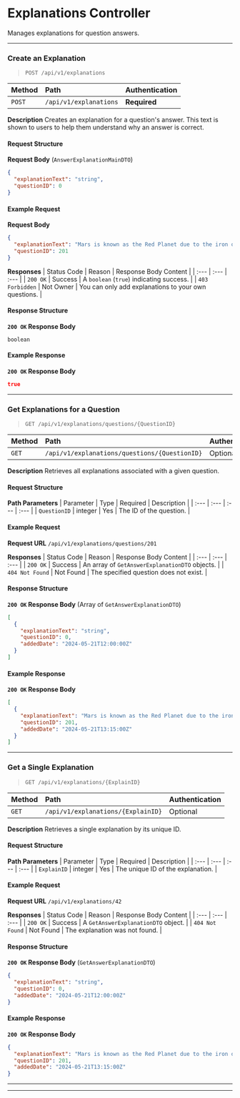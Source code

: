 
# Explanations Controller
<a id="explanations-controller"></a>

Manages explanations for question answers.

---
### Create an Explanation
<a id="create-an-explanation"></a>

> `POST /api/v1/explanations`

| Method | Path | Authentication |
| :--- | :--- | :--- |
| `POST` | `/api/v1/explanations` | **Required** |

**Description**
Creates an explanation for a question's answer. This text is shown to users to help them understand why an answer is correct.

#### Request Structure
**Request Body** (`AnswerExplanationMainDTO`)
```json
{
  "explanationText": "string",
  "questionID": 0
}
```

#### Example Request
**Request Body**
```json
{
  "explanationText": "Mars is known as the Red Planet due to the iron oxide prevalent on its surface, which gives it a reddish appearance.",
  "questionID": 201
}
```

**Responses**
| Status Code | Reason | Response Body Content |
| :--- | :--- | :--- |
| `200 OK` | Success | A `boolean` (`true`) indicating success. |
| `403 Forbidden` | Not Owner | You can only add explanations to your own questions. |

#### Response Structure
**`200 OK` Response Body**
```
boolean
```

#### Example Response
**`200 OK` Response Body**
```json
true
```
---
### Get Explanations for a Question
<a id="get-explanations-for-a-question"></a>

> `GET /api/v1/explanations/questions/{QuestionID}`

| Method | Path | Authentication |
| :--- | :--- | :--- |
| `GET` | `/api/v1/explanations/questions/{QuestionID}` | Optional |

**Description**
Retrieves all explanations associated with a given question.

#### Request Structure
**Path Parameters**
| Parameter | Type | Required | Description |
| :--- | :--- | :--- | :--- |
| `QuestionID` | integer | Yes | The ID of the question. |

#### Example Request
**Request URL**
`/api/v1/explanations/questions/201`

**Responses**
| Status Code | Reason | Response Body Content |
| :--- | :--- | :--- |
| `200 OK` | Success | An array of `GetAnswerExplanationDTO` objects. |
| `404 Not Found` | Not Found | The specified question does not exist. |

#### Response Structure
**`200 OK` Response Body** (Array of `GetAnswerExplanationDTO`)
```json
[
  {
    "explanationText": "string",
    "questionID": 0,
    "addedDate": "2024-05-21T12:00:00Z"
  }
]
```

#### Example Response
**`200 OK` Response Body**
```json
[
  {
    "explanationText": "Mars is known as the Red Planet due to the iron oxide prevalent on its surface, which gives it a reddish appearance.",
    "questionID": 201,
    "addedDate": "2024-05-21T13:15:00Z"
  }
]
```
---
### Get a Single Explanation
<a id="get-a-single-explanation"></a>

> `GET /api/v1/explanations/{ExplainID}`

| Method | Path | Authentication |
| :--- | :--- | :--- |
| `GET` | `/api/v1/explanations/{ExplainID}` | Optional |

**Description**
Retrieves a single explanation by its unique ID.

#### Request Structure
**Path Parameters**
| Parameter | Type | Required | Description |
| :--- | :--- | :--- | :--- |
| `ExplainID` | integer | Yes | The unique ID of the explanation. |

#### Example Request
**Request URL**
`/api/v1/explanations/42`

**Responses**
| Status Code | Reason | Response Body Content |
| :--- | :--- | :--- |
| `200 OK` | Success | A `GetAnswerExplanationDTO` object. |
| `404 Not Found` | Not Found | The explanation was not found. |

#### Response Structure
**`200 OK` Response Body** (`GetAnswerExplanationDTO`)
```json
{
  "explanationText": "string",
  "questionID": 0,
  "addedDate": "2024-05-21T12:00:00Z"
}
```

#### Example Response
**`200 OK` Response Body**
```json
{
  "explanationText": "Mars is known as the Red Planet due to the iron oxide prevalent on its surface, which gives it a reddish appearance.",
  "questionID": 201,
  "addedDate": "2024-05-21T13:15:00Z"
}
```
---
---

